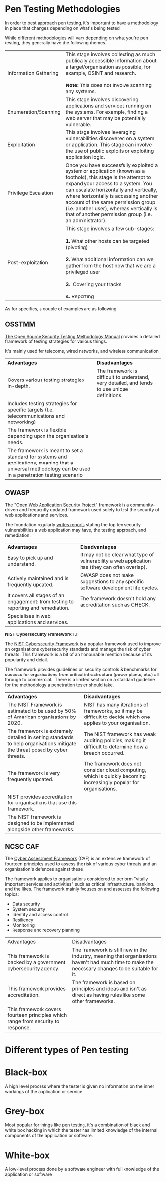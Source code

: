 # Pen Testing Methodologies

In order to best approach pen testing, it's important to have a methodology in place that changes depending on what's being tested

While different methodologies will vary depending on what you're pen testing, they generally have the following themes.

|                       |                                                                                                                                                                                                                                                                                                                                                                                  |
| --------------------- | -------------------------------------------------------------------------------------------------------------------------------------------------------------------------------------------------------------------------------------------------------------------------------------------------------------------------------------------------------------------------------- |
| Information Gathering | This stage involves collecting as much publically accessible information about a target/organisation as possible, for example, OSINT and research.<br><br>**Note:** This does not involve scanning any systems.                                                                                                                                                                  |
| Enumeration/Scanning  | This stage involves discovering applications and services running on the systems. For example, finding a web server that may be potentially vulnerable.                                                                                                                                                                                                                          |
| Exploitation          | This stage involves leveraging vulnerabilities discovered on a system or application. This stage can involve the use of public exploits or exploiting application logic.                                                                                                                                                                                                         |
| Privilege Escalation  | Once you have successfully exploited a system or application (known as a foothold), this stage is the attempt to expand your access to a system. You can escalate horizontally and vertically, where horizontally is accessing another account of the same permission group (i.e. another user), whereas vertically is that of another permission group (i.e. an administrator). |
| Post-exploitation     | This stage involves a few sub-stages:  <br><br>**1.** What other hosts can be targeted (pivoting)<br><br>**2.** What additional information can we gather from the host now that we are a privileged user<br><br>**3.**  Covering your tracks<br><br>**4.** Reporting                                                                                                            |

As for specifics, a couple of examples are as following

## OSSTMM
[The Open Source Security Testing Methodology Manual](https://www.isecom.org/OSSTMM.3.pdf) provides a detailed framework of testing strategies for various things.

It's mainly used for telecoms, wired networks, and wireless communication

|                                                                                                                                                            |                                                                                               |     |
| ---------------------------------------------------------------------------------------------------------------------------------------------------------- | --------------------------------------------------------------------------------------------- | --- |
| **Advantages**                                                                                                                                             | **Disadvantages**                                                                             |     |
| Covers various testing strategies in-depth.                                                                                                                | The framework is difficult to understand, very detailed, and tends to use unique definitions. |     |
| Includes testing strategies for specific targets (I.e. telecommunications and networking)                                                                  |                                                                                               |     |
| The framework is flexible depending upon the organisation's needs.                                                                                         |                                                                                               |     |
| The framework is meant to set a standard for systems and applications, meaning that a universal methodology can be used in a penetration testing scenario. |                                                                                               |     |

## OWASP

The "[Open Web Application Security Project](https://owasp.org/)" framework is a community-driven and frequently updated framework used solely to test the security of web applications and services.

The foundation regularly [writes reports](https://owasp.org/www-project-top-ten/2017/) stating the top ten security vulnerabilities a web application may have, the testing approach, and remediation.

|                                                                                   |                                                                                                |
| --------------------------------------------------------------------------------- | ---------------------------------------------------------------------------------------------- |
| **Advantages**                                                                    | **Disadvantages**                                                                              |
| Easy to pick up and understand.                                                   | It may not be clear what type of vulnerability a web application has (they can often overlap). |
| Actively maintained and is frequently updated.                                    | OWASP does not make suggestions to any specific software development life cycles.              |
| It covers all stages of an engagement: from testing to reporting and remediation. | The framework doesn't hold any accreditation such as CHECK.                                    |
| Specialises in web applications and services.                                     |                                                                                                |

**NIST Cybersecurity Framework 1.1**

The [NIST Cybersecurity Framework](https://www.nist.gov/cyberframework) is a popular framework used to improve an organisations cybersecurity standards and manage the risk of cyber threats. This framework is a bit of an honourable mention because of its popularity and detail.

The framework provides guidelines on security controls & benchmarks for success for organisations from critical infrastructure (power plants, etc.) all through to commercial.  There is a limited section on a standard guideline for the methodology a penetration tester should take.

|                                                                                                                            |                                                                                                                    |
| -------------------------------------------------------------------------------------------------------------------------- | ------------------------------------------------------------------------------------------------------------------ |
| **Advantages**                                                                                                             | **Disadvantages**                                                                                                  |
| The NIST Framework is estimated to be used by 50% of American organisations by 2020.                                       | NIST has many iterations of frameworks, so it may be difficult to decide which one applies to your organisation.   |
| The framework is extremely detailed in setting standards to help organisations mitigate the threat posed by cyber threats. | The NIST framework has weak auditing policies, making it difficult to determine how a breach occurred.             |
| The framework is very frequently updated.                                                                                  | The framework does not consider cloud computing, which is quickly becoming increasingly popular for organisations. |
| NIST provides accreditation for organisations that use this framework.                                                     |                                                                                                                    |
| The NIST framework is designed to be implemented alongside other frameworks.                                               |                                                                                                                    |

## NCSC CAF

The [Cyber Assessment Framework](https://www.ncsc.gov.uk/collection/caf/caf-principles-and-guidance) (CAF) is an extensive framework of fourteen principles used to assess the risk of various cyber threats and an organisation's defences against these.

The framework applies to organisations considered to perform "vitally important services and activities" such as critical infrastructure, banking, and the likes. The framework mainly focuses on and assesses the following topics:

- Data security
- System security
- Identity and access control
- Resiliency
- Monitoring
- Response and recovery planning

  

|                                                                                  |                                                                                                                                                   |
| -------------------------------------------------------------------------------- | ------------------------------------------------------------------------------------------------------------------------------------------------- |
| Advantages                                                                       | Disadvantages                                                                                                                                     |
| This framework is backed by a government cybersecurity agency.                   | The framework is still new in the industry, meaning that organisations haven't had much time to make the necessary changes to be suitable for it. |
| This framework provides accreditation.                                           | The framework is based on principles and ideas and isn't as direct as having rules like some other frameworks.                                    |
| This framework covers fourteen principles which range from security to response. |                                                                                                                                                   |

# Different types of Pen testing

# Black-box

A high level process where the tester is given no information on the inner workings of the application or service.

# Grey-box

Most popular for things like pen testing, it's a combination of black and white box hacking in which the tester has limited knowledge of the internal components of the application or software.

# White-box

A low-level process done by a software engineer with full knowledge of the application or software